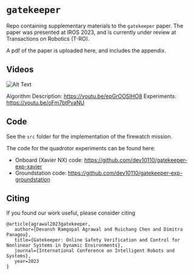 # `gatekeeper`
Repo containing supplementary materials to the `gatekeeper` paper. The paper was presented at IROS 2023, and is currently under review at Transactions on Robotics (T-RO). 

A pdf of the paper is uploaded here, and includes the appendix. 

## Videos

![Alt Text](src/animation.gif)

Algorithm Description: https://youtu.be/epGrOOSIHO8
Experiments: https://youtu.be/oFm7btPvaNU

## Code
See the `src` folder for the implementation of the firewatch mission. 

The code for the quadrotor experiments can be found here:
- Onboard (Xavier NX) code: https://github.com/dev10110/gatekeeper-exp-xavier
- Groundstation code: https://github.com/dev10110/gatekeeper-exp-groundstation


## Citing
If you found our work useful, please consider citing
```
@article{agrawal2023gatekeeper,
   author={Devansh Ramgopal Agrawal and Ruichang Chen and Dimitra Panagou},
   title={Gatekeeper: Online Safety Verification and Control for Nonlinear Systems in Dynamic Environments},
   journal={International Conference on Intelligent Robots and Systems},
   year=2023
}
```
